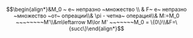 $$\begin{align*}&M_0 ~ е~ непразно  ~множество \\ & F~ е~ непразно ~множество ~от~ опреации\\& \pi - четна~ операция\\& M:=M_0 ~~~~~~~~M'\\&m\leftarrow M\lor M' ~~~~~~~M_0 = \{0\}\\&F=\{succ\}\end{align*}$$
